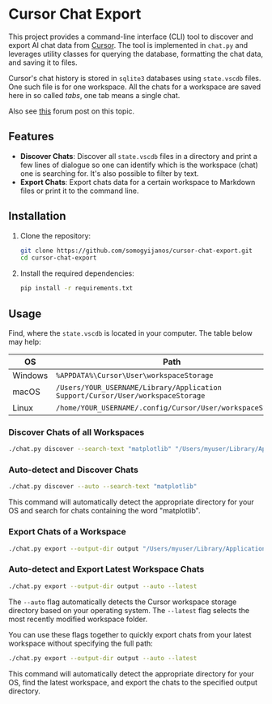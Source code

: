 # Cursor Chat Export

This project provides a command-line interface (CLI) tool to discover and export AI chat data from [Cursor](https://cursor.sh). The tool is implemented in `chat.py` and leverages utility classes for querying the database, formatting the chat data, and saving it to files.

Cursor's chat history is stored in `sqlite3` databases using `state.vscdb` files. One such file is for one workspace. All the chats for a workspace are saved here in so called *tabs*, one tab means a single chat.

Also see [this](https://forum.cursor.com/t/guide-5-steps-exporting-chats-prompts-from-cursor/2825) forum post on this topic.

## Features

- **Discover Chats**: Discover all `state.vscdb` files in a directory and print a few lines of dialogue so one can identify which is the workspace (chat) one is searching for. It's also possible to filter by text.
- **Export Chats**: Export chats data for a certain workspace to Markdown files or print it to the command line.

## Installation

1. Clone the repository:
    ```sh
    git clone https://github.com/somogyijanos/cursor-chat-export.git
    cd cursor-chat-export
    ```

2. Install the required dependencies:
    ```sh
    pip install -r requirements.txt
    ```

## Usage

Find, where the `state.vscdb` is located in your computer. The table below may help:

| OS               | Path                                                      |
|------------------|-----------------------------------------------------------|
| Windows          | `%APPDATA%\Cursor\User\workspaceStorage`                  |
| macOS            | `/Users/YOUR_USERNAME/Library/Application Support/Cursor/User/workspaceStorage` |
| Linux            | `/home/YOUR_USERNAME/.config/Cursor/User/workspaceStorage` |

### Discover Chats of all Workspaces
```sh
./chat.py discover --search-text "matplotlib" "/Users/myuser/Library/Application Support/Cursor/User/workspaceStorage"
```

### Auto-detect and Discover Chats
```sh
./chat.py discover --auto --search-text "matplotlib"
```

This command will automatically detect the appropriate directory for your OS and search for chats containing the word "matplotlib".

### Export Chats of a Workspace
```sh
./chat.py export --output-dir output "/Users/myuser/Library/Application Support/Cursor/User/workspaceStorage/b989572f2e2186b48b808da2da437416/state.vscdb"
```

### Auto-detect and Export Latest Workspace Chats
```sh
./chat.py export --output-dir output --auto --latest
```

The `--auto` flag automatically detects the Cursor workspace storage directory based on your operating system. The `--latest` flag selects the most recently modified workspace folder.

You can use these flags together to quickly export chats from your latest workspace without specifying the full path:

```sh
./chat.py export --output-dir output --auto --latest
```

This command will automatically detect the appropriate directory for your OS, find the latest workspace, and export the chats to the specified output directory.